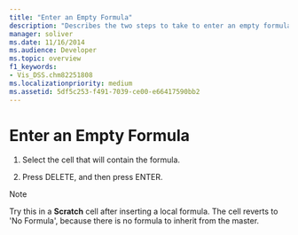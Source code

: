 ```yaml
---
title: "Enter an Empty Formula"
description: "Describes the two steps to take to enter an empty formula. Provides addition information on how to use this process in a Scratch cell."
manager: soliver
ms.date: 11/16/2014
ms.audience: Developer
ms.topic: overview
f1_keywords:
- Vis_DSS.chm82251808
ms.localizationpriority: medium
ms.assetid: 5df5c253-f491-7039-ce00-e66417590bb2
---
```


# Enter an Empty Formula

1. Select the cell that will contain the formula.
    
2. Press DELETE, and then press ENTER.
    
> [!NOTE]
> Try this in a **Scratch** cell after inserting a local formula. The cell reverts to 'No Formula', because there is no formula to inherit from the master. 
  

